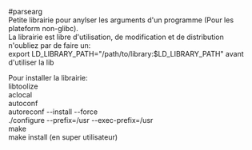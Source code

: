 #parsearg  
Petite librairie pour anylser les arguments d'un programme (Pour les plateform non-glibc).  
La librairie est libre d'utilisation, de modification et de distribution  
n'oubliez par de faire un:  
export LD_LIBRARY_PATH="/path/to/library:$LD_LIBRARY_PATH"
avant d'utiliser la lib  

Pour installer la librairie:  
	libtoolize  
	aclocal  
	autoconf  
	autoreconf --install --force  
	./configure --prefix=/usr --exec-prefix=/usr  
	make  
	make install (en super utilisateur)
